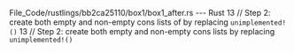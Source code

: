 File_Code/rustlings/bb2ca25110/box1/box1_after.rs --- Rust
13 // Step 2: create both empty and non-empty cons lists of by replacing `unimplemented!()`                                                                  13 // Step 2: create both empty and non-empty cons lists by replacing `unimplemented!()`

